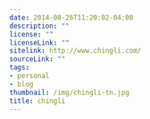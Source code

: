 ```yaml
---
date: 2014-08-26T11:20:02-04:00
description: ""
license: ""
licenseLink: ""
sitelink: http://www.chingli.com/
sourceLink: ""
tags:
- personal
- blog
thumbnail: /img/chingli-tn.jpg
title: chingli
---
```


